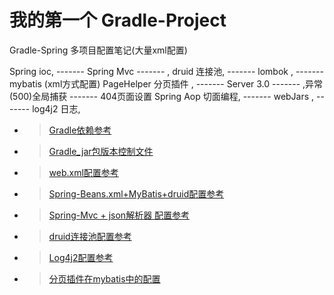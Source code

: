 # 我的第一个 Gradle-Project

<div>Gradle-Spring 多项目配置笔记(大量xml配置)</div>

 Spring ioc, ------- Spring Mvc  ------- , druid 连接池,  ------- lombok ,  ------- mybatis (xml方式配置)
 PageHelper 分页插件 , -------  Server 3.0  ------- ,异常(500)全局捕获  ------- 404页面设置
 Spring Aop 切面编程,  ------- webJars , -------  log4j2 日志, 
 
 * >  [Gradle依赖参考](https://github.com/zhou151/Gradle-Project/blob/master/hello_gradle/build.gradle)
 * >  [Gradle_jar包版本控制文件](https://github.com/zhou151/Gradle-Project/blob/master/hello_gradle/config.gradle)
 * > [web.xml配置参考](https://github.com/zhou151/Gradle-Project/blob/master/hello_gradle/WebContent/WEB-INF/web.xml)
 * >  [Spring-Beans.xml+MyBatis+druid配置参考](https://github.com/zhou151/Gradle-Project/blob/master/hello_gradle/src/main/resources/applicationContext.xml)
 
 * > [Spring-Mvc + json解析器 配置参考](https://github.com/zhou151/Gradle-Project/blob/master/hello_gradle/src/main/resources/dispatcher-servlet.xml)
 
 * > [druid连接池配置参考](https://github.com/zhou151/Gradle-Project/blob/master/hello_gradle/src/main/resources/druid.properties)

 * > [Log4j2配置参考](https://github.com/zhou151/Gradle-Project/blob/master/hello_gradle/src/main/resources/log4j2.xml)
 
 * > [分页插件在mybatis中的配置](https://github.com/zhou151/Gradle-Project/blob/master/hello_gradle/src/main/resources/mybatis_config.xml)


